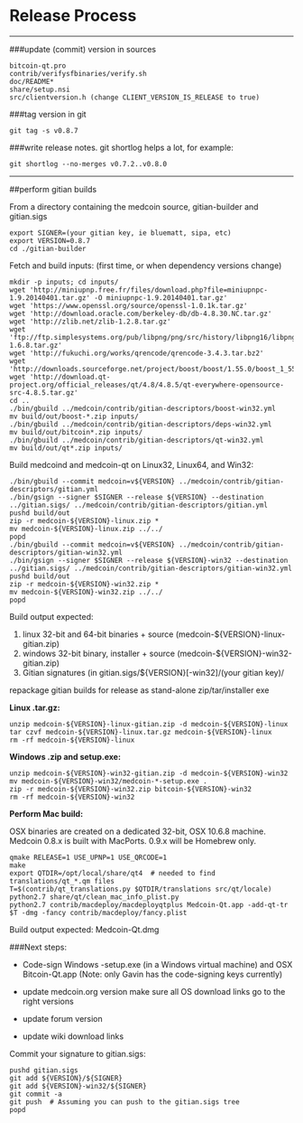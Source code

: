 Release Process
====================

* * *

###update (commit) version in sources


	bitcoin-qt.pro
	contrib/verifysfbinaries/verify.sh
	doc/README*
	share/setup.nsi
	src/clientversion.h (change CLIENT_VERSION_IS_RELEASE to true)

###tag version in git

	git tag -s v0.8.7

###write release notes. git shortlog helps a lot, for example:

	git shortlog --no-merges v0.7.2..v0.8.0

* * *

##perform gitian builds

 From a directory containing the medcoin source, gitian-builder and gitian.sigs
  
	export SIGNER=(your gitian key, ie bluematt, sipa, etc)
	export VERSION=0.8.7
	cd ./gitian-builder

 Fetch and build inputs: (first time, or when dependency versions change)

	mkdir -p inputs; cd inputs/
	wget 'http://miniupnp.free.fr/files/download.php?file=miniupnpc-1.9.20140401.tar.gz' -O miniupnpc-1.9.20140401.tar.gz'
	wget 'https://www.openssl.org/source/openssl-1.0.1k.tar.gz'
	wget 'http://download.oracle.com/berkeley-db/db-4.8.30.NC.tar.gz'
	wget 'http://zlib.net/zlib-1.2.8.tar.gz'
	wget 'ftp://ftp.simplesystems.org/pub/libpng/png/src/history/libpng16/libpng-1.6.8.tar.gz'
	wget 'http://fukuchi.org/works/qrencode/qrencode-3.4.3.tar.bz2'
	wget 'http://downloads.sourceforge.net/project/boost/boost/1.55.0/boost_1_55_0.tar.bz2'
	wget 'http://download.qt-project.org/official_releases/qt/4.8/4.8.5/qt-everywhere-opensource-src-4.8.5.tar.gz'
	cd ..
	./bin/gbuild ../medcoin/contrib/gitian-descriptors/boost-win32.yml
	mv build/out/boost-*.zip inputs/
	./bin/gbuild ../medcoin/contrib/gitian-descriptors/deps-win32.yml
	mv build/out/bitcoin*.zip inputs/
	./bin/gbuild ../medcoin/contrib/gitian-descriptors/qt-win32.yml
	mv build/out/qt*.zip inputs/

 Build medcoind and medcoin-qt on Linux32, Linux64, and Win32:
  
	./bin/gbuild --commit medcoin=v${VERSION} ../medcoin/contrib/gitian-descriptors/gitian.yml
	./bin/gsign --signer $SIGNER --release ${VERSION} --destination ../gitian.sigs/ ../medcoin/contrib/gitian-descriptors/gitian.yml
	pushd build/out
	zip -r medcoin-${VERSION}-linux.zip *
	mv medcoin-${VERSION}-linux.zip ../../
	popd
	./bin/gbuild --commit medcoin=v${VERSION} ../medcoin/contrib/gitian-descriptors/gitian-win32.yml
	./bin/gsign --signer $SIGNER --release ${VERSION}-win32 --destination ../gitian.sigs/ ../medcoin/contrib/gitian-descriptors/gitian-win32.yml
	pushd build/out
	zip -r medcoin-${VERSION}-win32.zip *
	mv medcoin-${VERSION}-win32.zip ../../
	popd

  Build output expected:

  1. linux 32-bit and 64-bit binaries + source (medcoin-${VERSION}-linux-gitian.zip)
  2. windows 32-bit binary, installer + source (medcoin-${VERSION}-win32-gitian.zip)
  3. Gitian signatures (in gitian.sigs/${VERSION}[-win32]/(your gitian key)/

repackage gitian builds for release as stand-alone zip/tar/installer exe

**Linux .tar.gz:**

	unzip medcoin-${VERSION}-linux-gitian.zip -d medcoin-${VERSION}-linux
	tar czvf medcoin-${VERSION}-linux.tar.gz medcoin-${VERSION}-linux
	rm -rf medcoin-${VERSION}-linux

**Windows .zip and setup.exe:**

	unzip medcoin-${VERSION}-win32-gitian.zip -d medcoin-${VERSION}-win32
	mv medcoin-${VERSION}-win32/medcoin-*-setup.exe .
	zip -r medcoin-${VERSION}-win32.zip bitcoin-${VERSION}-win32
	rm -rf medcoin-${VERSION}-win32

**Perform Mac build:**

  OSX binaries are created on a dedicated 32-bit, OSX 10.6.8 machine.
  Medcoin 0.8.x is built with MacPorts.  0.9.x will be Homebrew only.

	qmake RELEASE=1 USE_UPNP=1 USE_QRCODE=1
	make
	export QTDIR=/opt/local/share/qt4  # needed to find translations/qt_*.qm files
	T=$(contrib/qt_translations.py $QTDIR/translations src/qt/locale)
	python2.7 share/qt/clean_mac_info_plist.py
	python2.7 contrib/macdeploy/macdeployqtplus Medcoin-Qt.app -add-qt-tr $T -dmg -fancy contrib/macdeploy/fancy.plist

 Build output expected: Medcoin-Qt.dmg

###Next steps:

* Code-sign Windows -setup.exe (in a Windows virtual machine) and
  OSX Bitcoin-Qt.app (Note: only Gavin has the code-signing keys currently)

* update medcoin.org version
  make sure all OS download links go to the right versions

* update forum version

* update wiki download links

Commit your signature to gitian.sigs:

	pushd gitian.sigs
	git add ${VERSION}/${SIGNER}
	git add ${VERSION}-win32/${SIGNER}
	git commit -a
	git push  # Assuming you can push to the gitian.sigs tree
	popd

